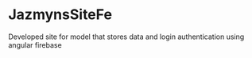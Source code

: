# JazmynsSiteFe

Developed site for model that stores data and login authentication using angular firebase



